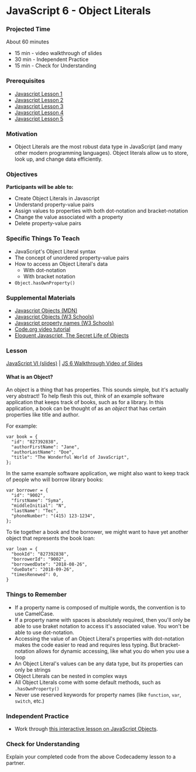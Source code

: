 # JavaScript 6 - Object Literals

### Projected Time
About 60 minutes
- 15 min - video walkthrough of slides
- 30 min - Independent Practice
- 15 min - Check for Understanding

### Prerequisites
- [Javascript Lesson 1](https://github.com/Techtonica/curriculum/blob/master/javascript/javascript-1.md)
- [Javascript Lesson 2](https://github.com/Techtonica/curriculum/blob/master/javascript/javascript-2.md)
- [Javascript Lesson 3](https://github.com/Techtonica/curriculum/blob/master/javascript/javascript-3.md)
- [Javascript Lesson 4](https://github.com/Techtonica/curriculum/blob/master/javascript/javascript-4.md)
- [Javascript Lesson 5](https://github.com/Techtonica/curriculum/blob/master/javascript/javascript-5.md)

### Motivation
- Object Literals are the most robust data type in JavaScript (and many other modern programming languages). Object literals allow us to store, look up, and change data efficiently.

### Objectives
**Participants will be able to:**
- Create Object Literals in Javascript
- Understand property-value pairs
- Assign values to properties with both dot-notation and bracket-notation
- Change the value associated with a property
- Delete property-value pairs

### Specific Things To Teach
- JavaScript's Object Literal syntax
- The concept of unordered property-value pairs
- How to access an Object Literal's data 
	- With dot-notation 
	- With bracket notation
- `Object.hasOwnProperty()`

### Supplemental Materials
- [Javascript Objects (MDN)](https://developer.mozilla.org/en-US/docs/Web/JavaScript/Reference/Global_Objects/Object)
- [Javascript Objects (W3 Schools)](https://www.w3schools.com/js/js_objects.asp)
- [Javascript property names (W3 Schools)](https://www.w3schools.com/js/js_properties.asp)
- [Code.org video tutorial](https://www.youtube.com/watch?v=ZunUF_WGMb4)
- [Eloquent Javascript, The Secret Life of Objects ](https://eloquentjavascript.net/06_object.html)

### Lesson
[JavaScript VI (slides)](https://docs.google.com/presentation/d/1N2eDw84BqmcqvNDjtQfNEF_7PO91z-IHTR44QXt3-oI/edit#slide=id.p)
| [JS 6 Walkthrough Video of Slides](https://drive.google.com/file/d/1mKQOeNQsUtiy3-X8tBk81e3vakqr7AMY/view?usp=sharing)
#### What is an Object?
An object is a thing that has properties. This sounds simple, but it's actually very abstract!  To help flesh this out, think of an example software application that keeps track of books, such as for a library. In this application, a book can be thought of as an *object* that has certain properties like title and author.

For example:
```
var book = {
  "id": "827392838",
  "authorFirstName": "Jane",
  "authorLastName": "Doe",
  "title": "The Wonderful World of JavaScript",
};
```

In the same example software application, we might also want to keep track of people who will borrow library books:
```
var borrower = {
  "id": "9002",
  "firstName": "Syma",
  "middleInitial": "N",
  "lastName": "Tec",
  "phoneNumber": "(415) 123-1234",
};
```

To tie together a book and the borrower, we might want to have yet another object that represents the book loan:
```
var loan = {
  "bookId": "827392838",
  "borrowerId": "9002",
  "borrowedDate": "2018-08-26",
  "dueDate": "2018-09-26",
  "timesRenewed": 0,
}
```

### Things to Remember
- If a property name is composed of multiple words, the convention is to use CamelCase. 
- If a property name with spaces is absolutely required, then you'll only be able to use braket notation to access it's associated value. You won't be able to use dot-notation.
- Accessing the value of an Object Literal's properties with dot-notation makes the code easier to read and requires less typing. But bracket-notation allows for dynamic accessing, like what you do when you use a loop
- An Object Literal's values can be any data type, but its properties can only be strings
- Object Literals can be nested in complex ways
- All Object Literals come with some default methods, such as `.hasOwnProperty()`
- Never use reserved keywords for property names (like `function`, `var`, `switch`, etc.)

### Independent Practice 
- Work through [this interactive lesson on JavaScript Objects](https://www.codecademy.com/courses/introduction-to-javascript/lessons/objects/exercises/objects?action=resume_content_item).

### Check for Understanding
Explain your completed code from the above Codecademy lesson to a partner.
